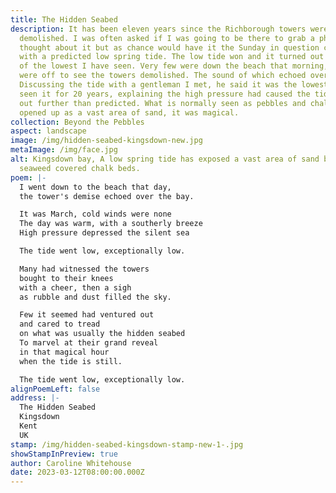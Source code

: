 ```yaml
---
title: The Hidden Seabed
description: It has been eleven years since the Richborough towers were
  demolished. I was often asked if I was going to be there to grab a photo. I
  thought about it but as chance would have it the Sunday in question coincided
  with a predicted low spring tide. The low tide won and it turned out to be one
  of the lowest I have seen. Very few were down the beach that morning, most
  were off to see the towers demolished. The sound of which echoed over the bay.
  Discussing the tide with a gentleman I met, he said it was the lowest he had
  seen it for 20 years, explaining the high pressure had caused the tide to go
  out further than predicted. What is normally seen as pebbles and chalk beds,
  opened up as a vast area of sand, it was magical.
collection: Beyond the Pebbles
aspect: landscape
image: /img/hidden-seabed-kingsdown-new.jpg
metaImage: /img/face.jpg
alt: Kingsdown bay, A low spring tide has exposed a vast area of sand behind the
  seaweed covered chalk beds.
poem: |-
  I went down to the beach that day,
  the tower's demise echoed over the bay.

  It was March, cold winds were none
  The day was warm, with a southerly breeze
  High pressure depressed the silent sea

  The tide went low, exceptionally low.

  Many had witnessed the towers 
  bought to their knees 
  with a cheer, then a sigh
  as rubble and dust filled the sky.

  Few it seemed had ventured out 
  and cared to tread 
  on what was usually the hidden seabed
  To marvel at their grand reveal
  in that magical hour 
  when the tide is still.

  The tide went low, exceptionally low.
alignPoemLeft: false
address: |-
  The Hidden Seabed
  Kingsdown 
  Kent
  UK
stamp: /img/hidden-seabed-kingsdown-stamp-new-1-.jpg
showStampInPreview: true
author: Caroline Whitehouse
date: 2023-03-12T08:00:00.000Z
---
```

